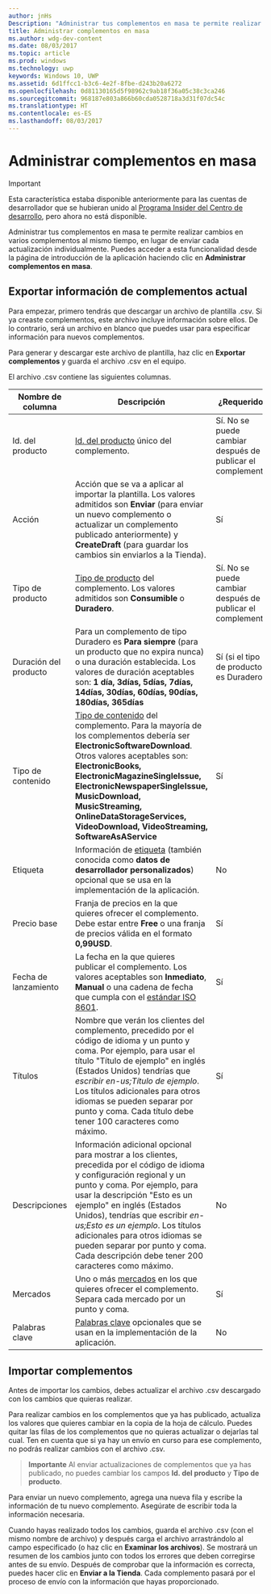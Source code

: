 ```yaml
---
author: jnHs
Description: "Administrar tus complementos en masa te permite realizar cambios en varios complementos al mismo tiempo, en lugar de enviar cada actualización individualmente."
title: Administrar complementos en masa
ms.author: wdg-dev-content
ms.date: 08/03/2017
ms.topic: article
ms.prod: windows
ms.technology: uwp
keywords: Windows 10, UWP
ms.assetid: 6d1ffcc1-b3c6-4e2f-8fbe-d243b20a6272
ms.openlocfilehash: 0d81130165d5f98962c9ab18f36a05c38c3ca246
ms.sourcegitcommit: 968187e803a866b60cda0528718a3d31f07dc54c
ms.translationtype: HT
ms.contentlocale: es-ES
ms.lasthandoff: 08/03/2017
---
```

# <a name="manage-add-ons-in-bulk"></a>Administrar complementos en masa

> [!IMPORTANT]
> Esta característica estaba disponible anteriormente para las cuentas de desarrollador que se hubieran unido al [Programa Insider del Centro de desarrollo](dev-center-insider-program.md), pero ahora no está disponible.

Administrar tus complementos en masa te permite realizar cambios en varios complementos al mismo tiempo, en lugar de enviar cada actualización individualmente. Puedes acceder a esta funcionalidad desde la página de introducción de la aplicación haciendo clic en **Administrar complementos en masa**.

## <a name="export-current-add-on-info"></a>Exportar información de complementos actual

Para empezar, primero tendrás que descargar un archivo de plantilla .csv. Si ya creaste complementos, este archivo incluye información sobre ellos. De lo contrario, será un archivo en blanco que puedes usar para especificar información para nuevos complementos.

Para generar y descargar este archivo de plantilla, haz clic en **Exportar complementos** y guarda el archivo .csv en el equipo.

El archivo .csv contiene las siguientes columnas. 

| Nombre de columna               | Descripción                            | ¿Requerido?      |
|---------------------------|----------------------------------|----------------------|
| Id. del producto    |  [Id. del producto](set-your-add-on-product-id.md#product-id) único del complemento.  | Sí. No se puede cambiar después de publicar el complemento. |
| Acción |Acción que se va a aplicar al importar la plantilla. Los valores admitidos son **Enviar** (para enviar un nuevo complemento o actualizar un complemento publicado anteriormente) y **CreateDraft** (para guardar los cambios sin enviarlos a la Tienda). |  Sí |
| Tipo de producto  | [Tipo de producto](set-your-add-on-product-id.md#product-type) del complemento. Los valores admitidos son **Consumible** o **Duradero**. |   Sí. No se puede cambiar después de publicar el complemento. |
| Duración del producto  | Para un complemento de tipo Duradero es **Para siempre** (para un producto que no expira nunca) o una duración establecida. Los valores de duración aceptables son: **1 día, 3días, 5días, 7días, 14días, 30días, 60días, 90días, 180días, 365días**    | Sí (si el tipo de producto es Duradero) |
| Tipo de contenido  | [Tipo de contenido](enter-add-on-properties.md#content-type) del complemento. Para la mayoría de los complementos debería ser **ElectronicSoftwareDownload**. Otros valores aceptables son: **ElectronicBooks, ElectronicMagazineSingleIssue, ElectronicNewspaperSingleIssue, MusicDownload, MusicStreaming, OnlineDataStorageServices, VideoDownload, VideoStreaming, SoftwareAsAService** |    Sí |
| Etiqueta   | Información de [etiqueta](enter-add-on-properties.md#custom-developer-data) (también conocida como **datos de desarrollador personalizados**) opcional que se usa en la implementación de la aplicación. | No |
| Precio base    | Franja de precios en la que quieres ofrecer el complemento. Debe estar entre **Free** o una franja de precios válida en el formato **0,99USD**. |  Sí |
| Fecha de lanzamiento  | La fecha en la que quieres publicar el complemento. Los valores aceptables son **Inmediato**, **Manual** o una cadena de fecha que cumpla con el [estándar ISO 8601](http://go.microsoft.com/fwlink/p/?LinkId=817237). | Sí |
| Títulos    | Nombre que verán los clientes del complemento, precedido por el código de idioma y un punto y coma. Por ejemplo, para usar el título "Título de ejemplo" en inglés (Estados Unidos) tendrías que *escribir en-us;Título de ejemplo*. Los títulos adicionales para otros idiomas se pueden separar por punto y coma. Cada título debe tener 100 caracteres como máximo.  | Sí |
|Descripciones   | Información adicional opcional para mostrar a los clientes, precedida por el código de idioma y configuración regional y un punto y coma. Por ejemplo, para usar la descripción "Esto es un ejemplo" en inglés (Estados Unidos), tendrías que escribir *en-us;Esto es un ejemplo*. Los títulos adicionales para otros idiomas se pueden separar por punto y coma. Cada descripción debe tener 200 caracteres como máximo.    | No |
| Mercados | Uno o más [mercados](define-pricing-and-market-selection.md#windows-store-consumer-markets) en los que quieres ofrecer el complemento. Separa cada mercado por un punto y coma. |  Sí |
|Palabras clave | [Palabras clave](enter-add-on-properties.md#keywords) opcionales que se usan en la implementación de la aplicación. | No |

## <a name="import-add-ons"></a>Importar complementos

Antes de importar los cambios, debes actualizar el archivo .csv descargado con los cambios que quieras realizar.

Para realizar cambios en los complementos que ya has publicado, actualiza los valores que quieres cambiar en la copia de la hoja de cálculo. Puedes quitar las filas de los complementos que no quieras actualizar o dejarlas tal cual. Ten en cuenta que si ya hay un envío en curso para ese complemento, no podrás realizar cambios con el archivo .csv.

> **Importante** Al enviar actualizaciones de complementos que ya has publicado, no puedes cambiar los campos **Id. del producto** y **Tipo de producto**.

Para enviar un nuevo complemento, agrega una nueva fila y escribe la información de tu nuevo complemento. Asegúrate de escribir toda la información necesaria. 

Cuando hayas realizado todos los cambios, guarda el archivo .csv (con el mismo nombre de archivo) y después carga el archivo arrastrándolo al campo especificado (o haz clic en **Examinar los archivos**). Se mostrará un resumen de los cambios junto con todos los errores que deben corregirse antes de su envío. Después de comprobar que la información es correcta, puedes hacer clic en **Enviar a la Tienda**. Cada complemento pasará por el proceso de envío con la información que hayas proporcionado.

